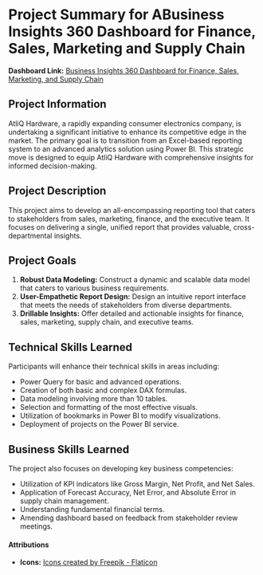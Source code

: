 # Project Summary for ABusiness Insights 360 Dashboard for Finance, Sales, Marketing and Supply Chain
**Dashboard Link:** [Business Insights 360 Dashboard for Finance, Sales, Marketing, and Supply Chain](https://www.novypro.com/project/business-insights-360-dashboard-for-finance-sales-marketing-and-supply-chain-power-bi)

## Project Information
AtliQ Hardware, a rapidly expanding consumer electronics company, is undertaking a significant initiative to enhance its competitive edge in the market. The primary goal is to transition from an Excel-based reporting system to an advanced analytics solution using Power BI. This strategic move is designed to equip AtliQ Hardware with comprehensive insights for informed decision-making.

## Project Description
This project aims to develop an all-encompassing reporting tool that caters to stakeholders from sales, marketing, finance, and the executive team. It focuses on delivering a single, unified report that provides valuable, cross-departmental insights.

## Project Goals
1. **Robust Data Modeling:** Construct a dynamic and scalable data model that caters to various business requirements.
2. **User-Empathetic Report Design:** Design an intuitive report interface that meets the needs of stakeholders from diverse departments.
3. **Drillable Insights:** Offer detailed and actionable insights for finance, sales, marketing, supply chain, and executive teams.

## Technical Skills Learned
Participants will enhance their technical skills in areas including:
- Power Query for basic and advanced operations.
- Creation of both basic and complex DAX formulas.
- Data modeling involving more than 10 tables.
- Selection and formatting of the most effective visuals.
- Utilization of bookmarks in Power BI to modify visualizations.
- Deployment of projects on the Power BI service.

## Business Skills Learned
The project also focuses on developing key business competencies:
- Utilization of KPI indicators like Gross Margin, Net Profit, and Net Sales.
- Application of Forecast Accuracy, Net Error, and Absolute Error in supply chain management.
- Understanding fundamental financial terms.
- Amending dashboard based on feedback from stakeholder review meetings.

#### Attributions
- **Icons:** [Icons created by Freepik - Flaticon](https://www.flaticon.com/)
